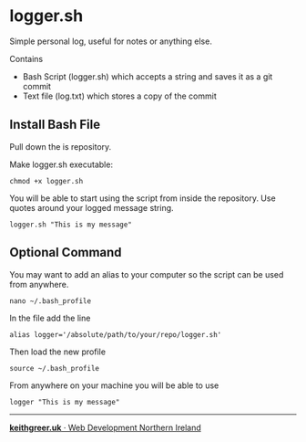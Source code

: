 # logger.sh

Simple personal log, useful for notes or anything else.

Contains 
- Bash Script (logger.sh) which accepts a string and saves it as a git commit
- Text file (log.txt) which stores a copy of the commit

## Install Bash File 

Pull down the is repository. 

Make logger.sh executable: 

```chmod +x logger.sh```

You will be able to start using the script from inside the repository. Use quotes around your logged message string. 

```logger.sh "This is my message"``` 

## Optional Command

You may want to add an alias to your computer so the script can be used from anywhere. 

```nano ~/.bash_profile```

In the file add the line

```alias logger='/absolute/path/to/your/repo/logger.sh'```

Then load the new profile

```source ~/.bash_profile```

From anywhere on your machine you will be able to use 

```logger "This is my message"``` 


----

<a class="keithgreeruk" title="Web Developer Northern Ireland" href="https://keithgreer.uk"><strong>keithgreer.uk</strong> &middot; Web Development Northern Ireland</a>



